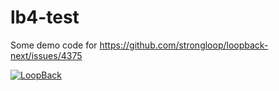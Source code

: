 # lb4-test

Some demo code for https://github.com/strongloop/loopback-next/issues/4375

[![LoopBack](https://github.com/strongloop/loopback-next/raw/master/docs/site/imgs/branding/Powered-by-LoopBack-Badge-(blue)-@2x.png)](http://loopback.io/)
